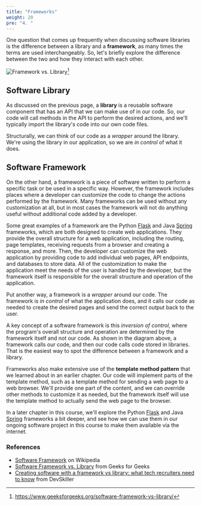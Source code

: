 ```yaml
---
title: "Frameworks"
weight: 20
pre: "4. "
---
```

One question that comes up frequently when discussing software libraries is the difference between a library and a **framework**, as many times the terms are used interchangeably. So, let's briefly explore the difference between the two and how they interact with each other.

![Framework vs. Library](/cc410/images/14/framework-vs-library.png)[^1]

[^1]: https://www.geeksforgeeks.org/software-framework-vs-library/

## Software Library

As discussed on the previous page, a **library** is a reusable software component that has an API that we can make use of in our code. So, our code will call methods in the API to perform the desired actions, and we'll typically import the library's code into our own code files.

Structurally, we can think of our code as a _wrapper_ around the library. We're using the library in our application, so we are _in control_ of what it does.

## Software Framework

On the other hand, a framework is a piece of software written to perform a specific task or be used in a specific way. However, the framework includes places where a developer can customize the code to change the actions performed by the framework. Many frameworks can be used without any customization at all, but in most cases the framework will not do anything useful without additional code added by a developer.

Some great examples of a framework are the Python [Flask](https://flask.palletsprojects.com/en/1.1.x/) and Java [Spring](https://spring.io/) frameworks, which are both designed to create web applications. They provide the overall structure for a web application, including the routing, page templates, receiving requests from a browser and creating a response, and more. Then, the developer can customize the web application by providing code to add individual web pages, API endpoints, and databases to store data. All of the customization to make the application meet the needs of the user is handled by the developer, but the framework itself is responsible for the overall structure and operation of the application.

Put another way, a framework is a _wrapper_ around our code. The framework is _in control_ of what the application does, and it calls our code as needed to create the desired pages and send the correct output back to the user. 

A key concept of a software framework is this _inversion of control_, where the program's overall structure and operation are determined by the framework itself and not our code. As shown in the diagram above, a framework calls our code, and then our code calls code stored in libraries. That is the easiest way to spot the difference between a framework and a library.

Frameworks also make extensive use of the **template method pattern** that we learned about in an earlier chapter. Our code will implement parts of the template method, such as a template method for sending a web page to a web browser. We'll provide one part of the content, and we can override other methods to customize it as needed, but the framework itself will use the template method to actually send the web page to the browser. 

In a later chapter in this course, we'll explore the Python [Flask](https://flask.palletsprojects.com/en/1.1.x/) and Java [Spring](https://spring.io/) frameworks a bit deeper, and see how we can use them in our ongoing software project in this course to make them available via the internet.

### References

* [Software Framework](https://en.wikipedia.org/wiki/Software_framework) on Wikipedia
* [Software Framework vs. Library](https://www.geeksforgeeks.org/software-framework-vs-library/) from Geeks for Geeks
* [Creating software with a framework vs library: what tech recruiters need to know](https://devskiller.com/framework-vs-library/) from DevSkiller
